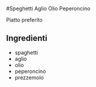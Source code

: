 #Speghetti Aglio Olio Peperoncino

Piatto preferito

## Ingredienti
* spaghetti
* aglio
* olio
* peperoncino
* prezzemolo
